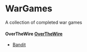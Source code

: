 # WarGames

A collection of completed war games

#### OverTheWire [OverTheWire](http://overthewire.org/wargames)
* [Bandit](https://overthewire.org/wargames/bandit/)
